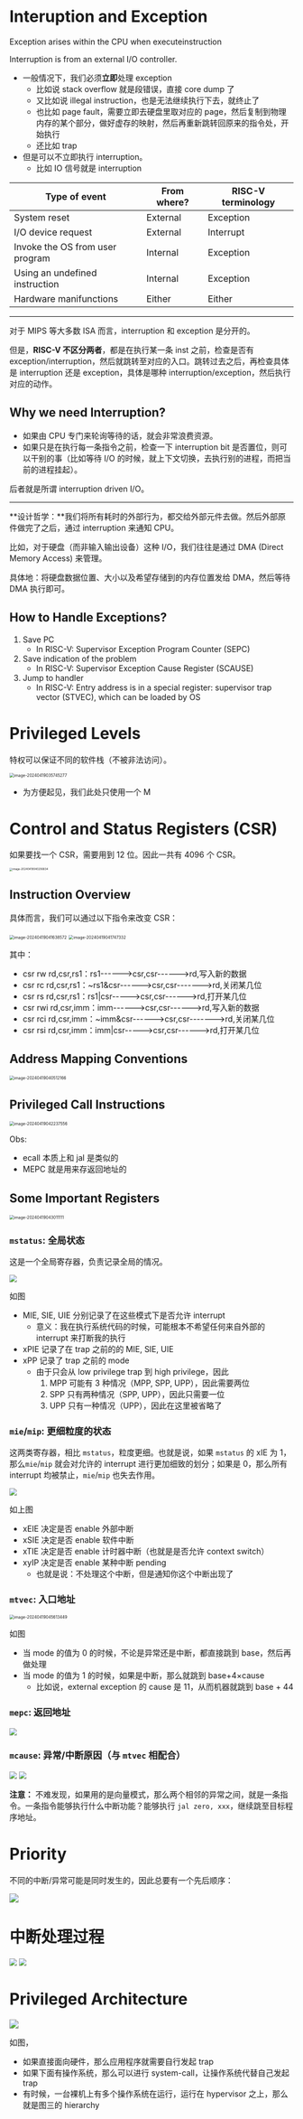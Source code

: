 # Interuption and Exception

Exception arises within the CPU when executeinstruction

Interruption is from an external I/O controller.

- 一般情况下，我们必须**立即**处理 exception
    - 比如说 stack overflow 就是段错误，直接 core dump 了
    - 又比如说 illegal instruction，也是无法继续执行下去，就终止了
    - 也比如 page fault，需要立即去硬盘里取对应的 page，然后复制到物理内存的某个部分，做好虚存的映射，然后再重新跳转回原来的指令处，开始执行
    - 还比如 trap
- 但是可以不立即执行 interruption。
    - 比如 IO 信号就是 interruption

| Type of event                   | From where? | RISC-V terminology |
| ------------------------------- | ----------- | ------------------ |
| System reset                    | External    | Exception          |
| I/O device request              | External    | Interrupt          |
| Invoke the OS from user program | Internal    | Exception          |
| Using an undefined instruction  | Internal    | Exception          |
| Hardware manifunctions          | Either      | Either             |

---

对于 MIPS 等大多数 ISA 而言，interruption 和 exception 是分开的。

但是，**RISC-V 不区分两者**，都是在执行某一条 inst 之前，检查是否有 exception/interruption，然后就跳转至对应的入口。跳转过去之后，再检查具体是 interruption 还是 exception，具体是哪种 interruption/exception，然后执行对应的动作。

## Why we need Interruption?

- 如果由 CPU 专门来轮询等待的话，就会非常浪费资源。
- 如果只是在执行每一条指令之前，检查一下 interruption bit 是否置位，则可以干别的事（比如等待 I/O 的时候，就上下文切换，去执行别的进程，而把当前的进程挂起）。

后者就是所谓 interruption driven I/O。

---

**设计哲学：**我们将所有耗时的外部行为，都交给外部元件去做。然后外部原件做完了之后，通过 interruption 来通知 CPU。

比如，对于硬盘（而非输入输出设备）这种 I/O，我们往往是通过 DMA (Direct Memory Access) 来管理。

具体地：将硬盘数据位置、大小以及希望存储到的内存位置发给 DMA，然后等待 DMA 执行即可。

## How to Handle Exceptions?

1. Save PC
    - In RISC-V: Supervisor Exception Program Counter (SEPC)
2. Save indication of the problem
    - In RISC-V: Supervisor Exception Cause Register (SCAUSE)
3. Jump to handler
    - In RISC-V: Entry address is in a special register: supervisor trap vector (STVEC), which can be loaded by OS

# Privileged Levels

特权可以保证不同的软件栈（不被非法访问）。

<img src="https://gitlab.com/mtdickens1998/mtd-images/-/raw/main/img/2024/04/19_3_57_46_202404190357542.png" alt="image-20240419035745277" style="zoom: 50%;" />

- 为方便起见，我们此处只使用一个 M

# Control and Status Registers (CSR)

如果要找一个 CSR，需要用到 12 位。因此一共有 4096 个 CSR。

<img src="https://gitlab.com/mtdickens1998/mtd-images/-/raw/main/img/2024/04/19_4_2_13_202404190402308.png" alt="image-20240419040206834" style="zoom:33%;" />

## Instruction Overview

具体而言，我们可以通过以下指令来改变 CSR：

<img src="https://gitlab.com/mtdickens1998/mtd-images/-/raw/main/img/2024/04/19_4_16_41_202404190416506.png" alt="image-20240419041638572" style="zoom:50%;" />

<img src="https://gitlab.com/mtdickens1998/mtd-images/-/raw/main/img/2024/04/19_4_17_50_202404190417967.png" alt="image-20240419041747332" style="zoom:50%;" />

其中：

- csr rw rd,csr,rs1：rs1------>csr,csr------>rd,写入新的数据
- csr rc  rd,csr,rs1：~rs1&csr------>csr,csr------->rd,关闭某几位           
- csr rs  rd,csr,rs1：rs1|csr----->csr,csr------>rd,打开某几位       
- csr rwi rd,csr,imm：imm------>csr,csr------>rd,写入新的数据
- csr rci  rd,csr,imm：~imm&csr------>csr,csr------->rd,关闭某几位        
- csr rsi  rd,csr,imm：imm|csr----->csr,csr------>rd,打开某几位

## Address Mapping Conventions

<img src="https://gitlab.com/mtdickens1998/mtd-images/-/raw/main/img/2024/04/19_4_5_14_202404190405851.png" alt="image-20240419040512166" style="zoom:50%;" />

## Privileged Call Instructions

<img src="https://gitlab.com/mtdickens1998/mtd-images/-/raw/main/img/2024/04/19_4_22_40_202404190422578.png" alt="image-20240419042237556" style="zoom:50%;" />

Obs:

- ecall 本质上和 jal 是类似的
- MEPC 就是用来存返回地址的

## Some Important Registers

<img src="https://gitlab.com/mtdickens1998/mtd-images/-/raw/main/img/2024/04/19_4_30_14_202404190430423.png" alt="image-20240419043011111" style="zoom: 50%;" />

### `mstatus`: 全局状态

这是一个全局寄存器，负责记录全局的情况。

<img src="https://gitlab.com/mtdickens1998/mtd-images/-/raw/main/img/2024/04/19_4_38_31_202404190438657.png" style="zoom: 80%;" />

如图

- MIE, SIE, UIE 分别记录了在这些模式下是否允许 interrupt
    - 意义：我在执行系统代码的时候，可能根本不希望任何来自外部的 interrupt 来打断我的执行
- xPIE 记录了在 trap 之前的的 MIE, SIE, UIE
- xPP 记录了 trap 之前的 mode
    - 由于只会从 low privilege trap 到 high privilege，因此
        1. MPP 可能有 3 种情况（MPP, SPP, UPP），因此需要两位
        2. SPP 只有两种情况（SPP, UPP），因此只需要一位
        3. UPP 只有一种情况（UPP），因此在这里被省略了

### `mie`/`mip`: 更细粒度的状态

这两类寄存器，相比 `mstatus`，粒度更细。也就是说，如果 `mstatus` 的 xIE 为 1，那么`mie`/`mip` 就会对允许的 interrupt 进行更加细致的划分；如果是 0，那么所有 interrupt 均被禁止，`mie`/`mip` 也失去作用。

<img src="https://gitlab.com/mtdickens1998/mtd-images/-/raw/main/img/2024/04/19_4_52_1_202404190452071.png" style="zoom:80%;" />

如上图

- xEIE 决定是否 enable 外部中断
- xSIE 决定是否 enable 软件中断
- xTIE 决定是否 enable 计时器中断（也就是是否允许 context switch）
- xyIP 决定是否 enable 某种中断 pending
    - 也就是说：不处理这个中断，但是通知你这个中断出现了

### `mtvec`: 入口地址

<img src="https://gitlab.com/mtdickens1998/mtd-images/-/raw/main/img/2024/04/19_4_56_18_202404190456207.png" alt="image-20240419045613449" style="zoom: 50%;" />

如图

- 当 mode 的值为 0 的时候，不论是异常还是中断，都直接跳到 base，然后再做处理
- 当 mode 的值为 1 的时候，如果是中断，那么就跳到 base+4&times;cause
    - 比如说，external exception 的 cause 是 11，从而机器就跳到 base + 44

### `mepc`: 返回地址

<img src="https://gitlab.com/mtdickens1998/mtd-images/-/raw/main/img/2024/04/19_5_31_25_202404190531424.png" style="zoom: 80%;" />

### `mcause`: 异常/中断原因（与 `mtvec` 相配合）

<img src="https://gitlab.com/mtdickens1998/mtd-images/-/raw/main/img/2024/04/19_5_34_9_202404190534835.png" style="zoom:80%;" />

<img src="https://gitlab.com/mtdickens1998/mtd-images/-/raw/main/img/2024/04/19_5_38_21_202404190538780.png" style="zoom:80%;" />

**注意：** 不难发现，如果用的是向量模式，那么两个相邻的异常之间，就是一条指令。一条指令能够执行什么中断功能？能够执行 `jal zero, xxx`，继续跳至目标程序地址。

# Priority

不同的中断/异常可能是同时发生的，因此总要有一个先后顺序：

<img src="https://gitlab.com/mtdickens1998/mtd-images/-/raw/main/img/2024/04/19_5_41_4_202404190541702.png"/>

# 中断处理过程

<img src="https://gitlab.com/mtdickens1998/mtd-images/-/raw/main/img/2024/04/19_5_43_44_202404190543715.png" style="zoom: 80%;" />

<img src="https://gitlab.com/mtdickens1998/mtd-images/-/raw/main/img/2024/04/19_5_49_31_202404190549133.png" style="zoom: 80%;" />

# Privileged Architecture

<img src="https://gitlab.com/mtdickens1998/mtd-images/-/raw/main/img/2024/04/19_6_4_37_202404190604989.png"/>

如图，

- 如果直接面向硬件，那么应用程序就需要自行发起 trap
- 如果下面有操作系统，那么可以进行 system-call，让操作系统代替自己发起 trap
- 有时候，一台裸机上有多个操作系统在运行，运行在 hypervisor 之上，那么就是图三的 hierarchy